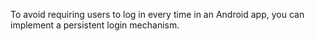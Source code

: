 To avoid requiring users to log in every time in an Android app, you can implement a persistent login mechanism.